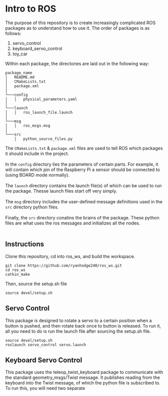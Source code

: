 # Intro to ROS
The purpose of this repository is to create increasingly complicated ROS packages as to understand how to use it. The order of packages is as follows:  
  
  1. servo_control
  2. keyboard_servo_control
  3. toy_car

Within each package, the directories are laid out in the following way:  
```
package_name
│   README.md
│   CMakeLists.txt
│   package.xml
│
└───config
│   │   physical_parameters.yaml
│
└───launch
│   │   ros_launch_file.launch
│
└───msg
│   │   ros_msgs.msg
│
└───src
    │   python_source_files.py
```

The `CMakeLists.txt` & `package.xml` files are used to tell ROS which packages it should include in the project.<br><br>
In the `config` directory lies the parameters of certain parts. For example, it will contain which pin of the Raspberry Pi a sensor should be connected to (using BOARD mode normally).<br><br>
The `launch` directory contains the launch file(s) of which can be used to run the package. Thesse launch files start off very simply.<br><br>
The `msg` directory includes the user-defined message definitions used in the `src` directory python files.<br><br>
Finally, the `src` directory conatins the brains of the package. These python files are what uses the ros messages and initializes all the nodes. <br><br>

## Instructions
Clone this repository, cd into ros_ws, and build the workspace.
```Shell
git clone https://github.com/ryanhodge240/ros_ws.git
cd ros_ws
catkin_make
```
Then, source the setup.sh file
```Shell
source devel/setup.sh
```

## Servo Control
This package is designed to rotate a servo to a certain position when a button is pushed, and then rotate back once to button is released. To run it, all you need to do is run the launch file after sourcing the setup.sh file. 
```Shell
source devel/setup.sh
roslaunch servo_control servo.launch
```

## Keyboard Servo Control
This package uses the teleop_twist_keyboard package to communicate with the standard geometry_msgs/Twist message. It publishes reading from the keyboard into the Twist message, of which the python file is subscribed to. To run this, you will need two separate 
